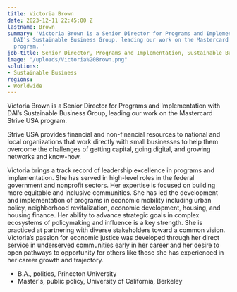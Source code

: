 ```yaml
---
title: Victoria Brown
date: 2023-12-11 22:45:00 Z
lastname: Brown
summary: 'Victoria Brown is a Senior Director for Programs and Implementation with
  DAI’s Sustainable Business Group, leading our work on the Mastercard Strive USA
  program. '
job-title: Senior Director, Programs and Implementation, Sustainable Business Group
image: "/uploads/Victoria%20Brown.png"
solutions:
- Sustainable Business
regions:
- Worldwide
---
```


Victoria Brown is a Senior Director for Programs and Implementation with DAI’s Sustainable Business Group, leading our work on the Mastercard Strive USA program.

Strive USA provides financial and non-financial resources to national and local organizations that work directly with small businesses to help them overcome the challenges of getting capital, going digital, and growing networks and know-how.

Victoria brings a track record of leadership excellence in programs and implementation. She has served in high-level roles in the federal government and nonprofit sectors. Her expertise is focused on building more equitable and inclusive communities. She has led the development and implementation of programs in economic mobility including urban policy, neighborhood revitalization, economic development, housing, and housing finance. Her ability to advance strategic goals in complex ecosystems of policymaking and influence is a key strength. She is practiced at partnering with diverse stakeholders toward a common vision. Victoria’s passion for economic justice was developed through her direct service in underserved communities early in her career and her desire to open pathways to opportunity for others like those she has experienced in her career growth and trajectory.

* B.A., politics, Princeton University
* Master's, public policy, University of California, Berkeley